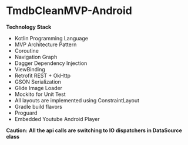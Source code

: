 # TmdbCleanMVP-Android

**Technology Stack**
- Kotlin Programming Language
- MVP Architecture Pattern
- Coroutine
- Navigation Graph
- Dagger Dependency Injection
- ViewBinding
- Retrofit REST + OkHttp
- GSON Serialization
- Glide Image Loader
- Mockito for Unit Test
- All layouts are implemented using ConstraintLayout
- Gradle build flavors
- Proguard
- Embedded Youtube Android Player

**Caution:**
**All the api calls are switching to IO dispatchers in DataSource class**
